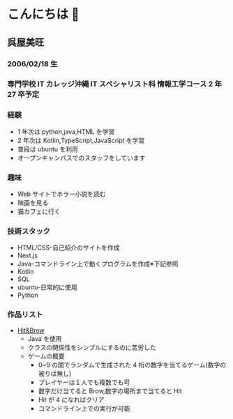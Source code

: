 # こんにちは 👋

## 呉屋美旺

### 2006/02/18 生

### 専門学校 IT カレッジ沖縄 IT スペシャリスト科 情報工学コース 2 年 27 卒予定

### 経験

- 1 年次は python,java,HTML を学習
- 2 年次は Kotlin,TypeScript,JavaScript を学習
- 普段は ubuntu を利用
- オープンキャンパスでのスタッフをしています

### 趣味

- Web サイトでホラー小説を読む
- 映画を見る
- 猫カフェに行く

### 技術スタック

- HTML/CSS-自己紹介のサイトを作成
- Next.js
- Java-コマンドライン上で動くプログラムを作成※下記参照
- Kotlin
- SQL
- ubuntu-日常的に使用
- Python

### 作品リスト

- [Hit&Brow](https://github.com/itc-s24013/java_backUpPart2/tree/main/src/kadai_version2/kadai)
  - Java を使用
  - クラスの関係性をシンプルにするのに苦労した
  - ゲームの概要
    - 0~9 の間でランダムで生成された 4 桁の数字を当てるゲーム(数字の被りは無し)
    - プレイヤーは１人でも複数でも可
    - 数字だけ当てると Brow,数字の場所まで当てると Hit
    - Hit が 4 になればクリア
    - コマンドライン上での実行が可能

<!--
**itc-s24013/itc-s24013** is a ✨ _special_ ✨ repository because its `README.md` (this file) appears on your GitHub profile.

Here are some ideas to get you started:

- 🔭 I’m currently working on ...
- 🌱 I’m currently learning ...
- 👯 I’m looking to collaborate on ...
- 🤔 I’m looking for help with ...
- 💬 Ask me about ...
- 📫 How to reach me: ...
- 😄 Pronouns: ...
- ⚡ Fun fact: ...
  -->
